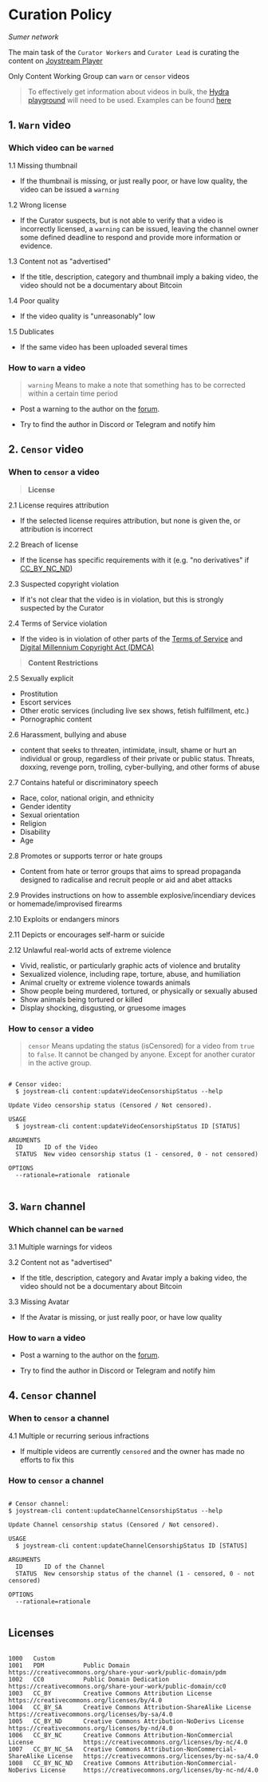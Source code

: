 # Curation Policy

*Sumer network*

The main task of the `Curator Workers` and `Curator Lead` is curating the content on [Joystream Player](https://play.joystream.org)

Only Content Working Group can `warn` or `censor` videos

> To effectively get information about videos in bulk, the [Hydra playground](https://hydra.joystream.org/graphql) will need to be used. Examples can be found [here](https://github.com/Joystream/helpdesk/tree/master/roles/content-curators/query-node-examples)

## 1. `Warn` video

### Which video can be `warned`

1.1 Missing thumbnail

- If the thumbnail is missing, or just really poor, or have low quality, the video can be issued a `warning`

1.2 Wrong license

- If the Curator suspects, but is not able to verify that a video is incorrectly licensed, a `warning` can be issued, leaving the channel owner some defined deadline to respond and provide more information or evidence.

1.3 Content not as "advertised"

- If the title, description, category and thumbnail imply a baking video, the video should not be a documentary about Bitcoin

1.4 Poor quality

- If the video quality is "unreasonably" low

1.5 Dublicates

- If the same video has been uploaded several times

### How to `warn` a video

> `warning` Means to make a note that something has to be corrected within a certain time period

- Post a warning to the author on the [forum](https://testnet.joystream.org/#/forum/threads/329).

- Try to find the author in Discord or Telegram and notify him

## 2. `Censor` video

### When to `censor` a video

> **License**

2.1 License requires attribution

- If the selected license requires attribution, but none is given the, or attribution is incorrect

2.2 Breach of license

- If the license has specific requirements with it (e.g. "no derivatives" if [CC_BY_NC_ND](https://creativecommons.org/licenses/by-nc-nd/4.0/))

2.3 Suspected copyright violation

- If it's not clear that the video is in violation, but this is strongly suspected by the Curator

2.4 Terms of Service violation

- If the video is in violation of other parts of the [Terms of Service](https://play.joystream.org/legal/tos) and [Digital Millennium Copyright Act (DMCA)](https://en.wikipedia.org/wiki/Digital_Millennium_Copyright_Act)

> **Content Restrictions**

2.5 Sexually explicit

- Prostitution
- Escort services
- Other erotic services (including live sex shows, fetish fulfillment, etc.)
- Pornographic content

2.6 Harassment, bullying and abuse

- content that seeks to threaten, intimidate, insult, shame or hurt an individual or group, regardless of their private or public status. Threats, doxxing, revenge porn, trolling, cyber-bullying, and other forms of abuse

2.7 Contains hateful or discriminatory speech

- Race, color, national origin, and ethnicity
- Gender identity
- Sexual orientation
- Religion
- Disability
- Age

2.8 Promotes or supports terror or hate groups

- Content from hate or terror groups that aims to spread propaganda designed to radicalise and recruit people or aid and abet attacks

2.9 Provides instructions on how to assemble explosive/incendiary devices or homemade/improvised firearms 

2.10 Exploits or endangers minors

2.11 Depicts or encourages self-harm or suicide

2.12 Unlawful real-world acts of extreme violence

- Vivid, realistic, or particularly graphic acts of violence and brutality
- Sexualized violence, including rape, torture, abuse, and humiliation
- Animal cruelty or extreme violence towards animals
- Show people being murdered, tortured, or physically or sexually abused
- Show animals being tortured or killed
- Display shocking, disgusting, or gruesome images

### How to `censor` a video

> `censor` Means updating the status (isCensored) for a video from `true` to `false`. It cannot be changed by anyone. Except for another curator in the active group.

```

# Censor video:
  $ joystream-cli content:updateVideoCensorshipStatus --help

Update Video censorship status (Censored / Not censored).

USAGE
  $ joystream-cli content:updateVideoCensorshipStatus ID [STATUS]

ARGUMENTS
  ID      ID of the Video
  STATUS  New video censorship status (1 - censored, 0 - not censored)

OPTIONS
  --rationale=rationale  rationale
  
  ```

## 3. `Warn` channel

### Which channel can be `warned`

3.1 Multiple warnings for videos

3.2 Content not as "advertised"

- If the title, description, category and Avatar imply a baking video, the video should not be a documentary about Bitcoin

3.3 Missing Avatar

- If the Avatar is missing, or just really poor, or have low quality

### How to `warn` a video

- Post a warning to the author on the [forum](https://testnet.joystream.org/#/forum/threads/329).

- Try to find the author in Discord or Telegram and notify him

## 4. `Censor` channel

### When to `censor` a channel

4.1 Multiple or recurring serious infractions

- If multiple videos are currently `censored` and the owner has made no efforts to fix this

### How to `censor` a channel

```

# Censor channel:
$ joystream-cli content:updateChannelCensorshipStatus --help

Update Channel censorship status (Censored / Not censored).

USAGE
  $ joystream-cli content:updateChannelCensorshipStatus ID [STATUS]

ARGUMENTS
  ID      ID of the Channel
  STATUS  New censorship status of the channel (1 - censored, 0 - not censored)

OPTIONS
  --rationale=rationale
  
  ```
  
## Licenses

```

1000   Custom
1001   PDM           Public Domain                                                   https://creativecommons.org/share-your-work/public-domain/pdm
1002   CC0           Public Domain Dedication                                        https://creativecommons.org/share-your-work/public-domain/cc0
1003   CC_BY         Creative Commons Attribution License                            https://creativecommons.org/licenses/by/4.0                  
1004   CC_BY_SA      Creative Commons Attribution-ShareAlike License                 https://creativecommons.org/licenses/by-sa/4.0               
1005   CC_BY_ND      Creative Commons Attribution-NoDerivs License                   https://creativecommons.org/licenses/by-nd/4.0               
1006   CC_BY_NC      Creative Commons Attribution-NonCommercial License              https://creativecommons.org/licenses/by-nc/4.0               
1007   CC_BY_NC_SA   Creative Commons Attribution-NonCommercial-ShareAlike License   https://creativecommons.org/licenses/by-nc-sa/4.0            
1008   CC_BY_NC_ND   Creative Commons Attribution-NonCommercial-NoDerivs License     https://creativecommons.org/licenses/by-nc-nd/4.0            

```
